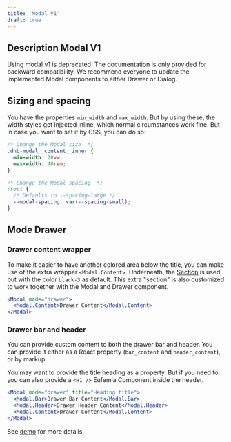 ```yaml
---
title: 'Modal V1'
draft: true
---
```


## Description Modal V1

Using modal v1 is deprecated. The documentation is only provided for backward compatibility. We recommend everyone to update the implemented Modal components to either Drawer or Dialog.

## Sizing and spacing

You have the properties `min_width` and `max_width`. But by using these, the width styles get injected inline, which normal circumstances work fine. But in case you want to set it by CSS, you can do so:

```css
/* Change the Modal size  */
.dnb-modal__content__inner {
  min-width: 20vw;
  max-width: 40rem;
}

/* Change the Modal spacing  */
:root {
  /* Defaults to --spacing-large */
  --modal-spacing: var(--spacing-small);
}
```

## Mode Drawer

### Drawer content wrapper

To make it easier to have another colored area below the title, you can make use of the extra wrapper `<Modal.Content>`. Underneath, the [Section](/uilib/components/section) is used, but with the color `black-3` as default. This extra "section" is also customized to work together with the Modal and Drawer component.

```jsx
<Modal mode="drawer">
  <Modal.Content>Drawer Content</Modal.Content>
</Modal>
```

### Drawer bar and header

You can provide custom content to both the drawer bar and header. You can provide it either as a React property (`bar_content` and `header_content`), or by markup.

You may want to provide the title heading as a property. But if you need to, you can also provide a `<H1 />` Eufemia Component inside the header.

```jsx
<Modal mode="drawer" title="Heading title">
  <Modal.Bar>Drawer Bar Content</Modal.Bar>
  <Modal.Header>Drawer Header Content</Modal.Header>
  <Modal.Content>Drawer Content</Modal.Content>
</Modal>
```

See [demo](/uilib/components/modal#drawer-mode-with-custom-header) for more details.

